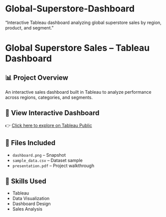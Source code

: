 # Global-Superstore-Dashboard
“Interactive Tableau dashboard analyzing global superstore sales by region, product, and segment.”

# Global Superstore Sales – Tableau Dashboard

## 📊 Project Overview
An interactive sales dashboard built in Tableau to analyze performance across regions, categories, and segments.

## 🔗 View Interactive Dashboard
👉 [Click here to explore on Tableau Public](https://public.tableau.com/views/GlobalSuperStoreSalesInsightfulDashboard/GlobalSuperStoreSalesInsightfulDashboard?:language=en-US&:sid=&:redirect=auth&:display_count=n&:origin=viz_share_link)


## 📁 Files Included
- `dashboard.png` – Snapshot
- `sample_data.csv` – Dataset sample 
- `presentation.pdf` – Project walkthrough 

## 🧠 Skills Used
- Tableau
- Data Visualization
- Dashboard Design
- Sales Analysis

